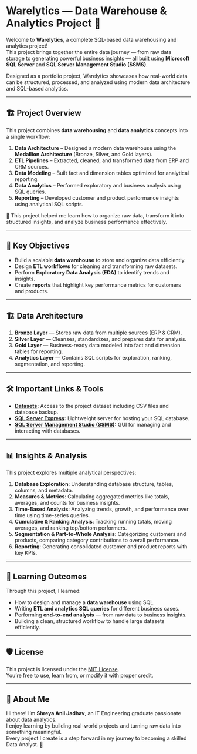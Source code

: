 # Warelytics — Data Warehouse & Analytics Project 🚀  

Welcome to **Warelytics**, a complete SQL-based data warehousing and analytics project!  
This project brings together the entire data journey — from raw data storage to generating powerful business insights — all built using **Microsoft SQL Server** and **SQL Server Management Studio (SSMS)**.  

Designed as a portfolio project, Warelytics showcases how real-world data can be structured, processed, and analyzed using modern data architecture and SQL-based analytics.

---

## 🏗️ Project Overview  

This project combines **data warehousing** and **data analytics** concepts into a single workflow:  

1. **Data Architecture** – Designed a modern data warehouse using the **Medallion Architecture** (Bronze, Silver, and Gold layers).  
2. **ETL Pipelines** – Extracted, cleaned, and transformed data from ERP and CRM sources.  
3. **Data Modeling** – Built fact and dimension tables optimized for analytical reporting.  
4. **Data Analytics** – Performed exploratory and business analysis using SQL queries.  
5. **Reporting** – Developed customer and product performance insights using analytical SQL scripts.  

🎯 This project helped me learn how to organize raw data, transform it into structured insights, and analyze business performance effectively.  

---

## 🧩 Key Objectives  

- Build a scalable **data warehouse** to store and organize data efficiently.  
- Design **ETL workflows** for cleaning and transforming raw datasets.  
- Perform **Exploratory Data Analysis (EDA)** to identify trends and insights.  
- Create **reports** that highlight key performance metrics for customers and products.  

---

## 🏗️ Data Architecture  

1. **Bronze Layer** — Stores raw data from multiple sources (ERP & CRM).  
2. **Silver Layer** — Cleanses, standardizes, and prepares data for analysis.  
3. **Gold Layer** — Business-ready data modeled into fact and dimension tables for reporting.  
4. **Analytics Layer** — Contains SQL scripts for exploration, ranking, segmentation, and reporting.  

---

## 🛠️ Important Links & Tools

- **[Datasets](datasets/):** Access to the project dataset including CSV files and database backup.  
- **[SQL Server Express](https://www.microsoft.com/en-us/sql-server/sql-server-downloads):** Lightweight server for hosting your SQL database.  
- **[SQL Server Management Studio (SSMS)](https://learn.microsoft.com/en-us/sql/ssms/download-sql-server-management-studio-ssms?view=sql-server-ver16):** GUI for managing and interacting with databases.  

---


## 📊 Insights & Analysis  

This project explores multiple analytical perspectives:  
1. **Database Exploration**: Understanding database structure, tables, columns, and metadata.  
2. **Measures & Metrics**: Calculating aggregated metrics like totals, averages, and counts for business insights.  
3. **Time-Based Analysis**: Analyzing trends, growth, and performance over time using time-series queries.  
4. **Cumulative & Ranking Analysis**: Tracking running totals, moving averages, and ranking top/bottom performers.  
5. **Segmentation & Part-to-Whole Analysis**: Categorizing customers and products, comparing category contributions to overall performance.  
6. **Reporting**: Generating consolidated customer and product reports with key KPIs. 

---

## 🚀 Learning Outcomes  

Through this project, I learned:  
- How to design and manage a **data warehouse** using SQL.  
- Writing **ETL and analytics SQL queries** for different business cases.  
- Performing **end-to-end analysis** — from raw data to business insights.  
- Building a clean, structured workflow to handle large datasets efficiently.  

---

## 🛡️ License  

This project is licensed under the [MIT License](LICENSE).  
You’re free to use, learn from, or modify it with proper credit.  

---

## 🌟 About Me  

Hi there! I’m **Shreya Anil Jadhav**, an IT Engineering graduate passionate about data analytics.  
I enjoy learning by building real-world projects and turning raw data into something meaningful.  
Every project I create is a step forward in my journey to becoming a skilled Data Analyst. 💫  
